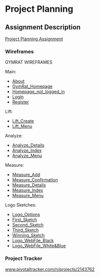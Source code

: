 # Project Planning

## Assignment Description
[Project Planning Assignment](https://education.launchcode.org/liftoff/assignments/planning/)

### Wireframes

GYMRAT WIREFRAMES

Main:
* [About](https://www.dropbox.com/s/ct59qn1wemtra38/About.jpg?dl=0)
* [GymRat_Homepage](https://www.dropbox.com/s/rtus1a3xlbtff4g/GymRat_Homepage.jpg?dl=0)
* [Homepage_not_logged_in](https://www.dropbox.com/s/jt8cjwb51m5pmg4/Homepage_not_logged_in.jpg?dl=0)
* [Login](https://www.dropbox.com/s/wr25k0whpmtn4g3/Login.jpg?dl=0)
* [Register](https://www.dropbox.com/s/rfkafe3wa47eob7/Register.jpg?dl=0)

Lift:
* [Lift_Create](https://www.dropbox.com/s/ekcmsgn32k6biio/Lift_Create.jpg?dl=0)
* [Lift_Menu](https://www.dropbox.com/s/ouq0ri7xxolyt0y/Lift_Menu.jpg?dl=0)

Analyze:
* [Analyze_Details](https://www.dropbox.com/s/ye9953p451lx99p/Analyze_Details.jpg?dl=0)
* [Analyze_Index](https://www.dropbox.com/s/ghmw46uybfq6gqk/Analyze_Index.jpg?dl=0)
* [Analyze_Menu](https://www.dropbox.com/s/qacry1260cn5zuu/Analyze_Menu.jpg?dl=0)

Measure:
* [Measure_Add](https://www.dropbox.com/s/54rbqojo44e2y6n/Measure_Add.jpg?dl=0)
* [Measure_Confirmation](https://www.dropbox.com/s/9vf9bq8uahdfm55/Measure_Confirmation.jpg?dl=0)
* [Measure_Details](https://www.dropbox.com/s/ekk8furg8sb5w6t/Measure_Details.jpg?dl=0)
* [Measure_Index](https://www.dropbox.com/s/rzmd8eiyb67yp15/Measure_Index.jpg?dl=0)
* [Measure_Menu](https://www.dropbox.com/s/8kyekulisxrrwsr/Measure_Menu.jpg?dl=0)

Logo Sketches:
* [Logo_Options](https://www.dropbox.com/s/gfwj2rkbm4y4rzy/Image%20uploaded%20from%20iOS%283%29.jpg?dl=0)
* [First_Sketch](https://www.dropbox.com/s/clv8ipw6jw9c1u8/Image%20uploaded%20from%20iOS.jpg?dl=0)
* [Second_Sketch](https://www.dropbox.com/s/tcj2wlj9bsq6opu/Image%20uploaded%20from%20iOS%282%29.jpg?dl=0)
* [Third_Sketch](https://www.dropbox.com/s/tksynf621ivbncn/Image%20uploaded%20from%20iOS%281%29.jpg?dl=0)
* [Winning_Sketch](https://www.dropbox.com/s/rcpzq5ttzx55pvn/Image%20uploaded%20from%20iOS%284%29.jpg?dl=0)
* [Logo_WebFile_Black](https://www.dropbox.com/s/s3o61euxo7fj7bd/Black%20Version.png?dl=0)
* [Logo_WebFile_White&Blue](https://www.dropbox.com/s/n3teipddkqww04i/Blue%20Version.png?dl=0)

### Project Tracker
www.pivotaltracker.com/n/projects/2143762